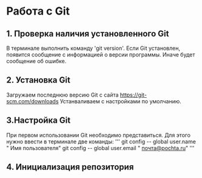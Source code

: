 # Работа с Git

## 1. Проверка наличия  установленного Git
В терминале выполнить команду 'git version'. 
Если Git установлен, появится сообщение с информацией о версии программы. Иначе будет сообщение об ошибке.

## 2. Установка Git
Загружаем последнюю версию Git с сайта https://git-scm.com/downloads
 Устанваливаем с настройками по умолчанию.
 ## 3.Настройка Git
 При первом использовании Git  необходимо представиться. Для этого нужно ввести в терминале две команды:
 ''' 
 git config -- global user.name " Имя пользователя"
 git config -- global user.email " почта@pochta.ru"
 '''
 ## 4. Инициализация репозитория
 